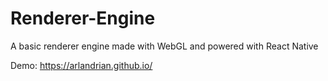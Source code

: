 # Renderer-Engine
A basic renderer engine made with WebGL and powered with React Native

Demo:
https://arlandrian.github.io/
